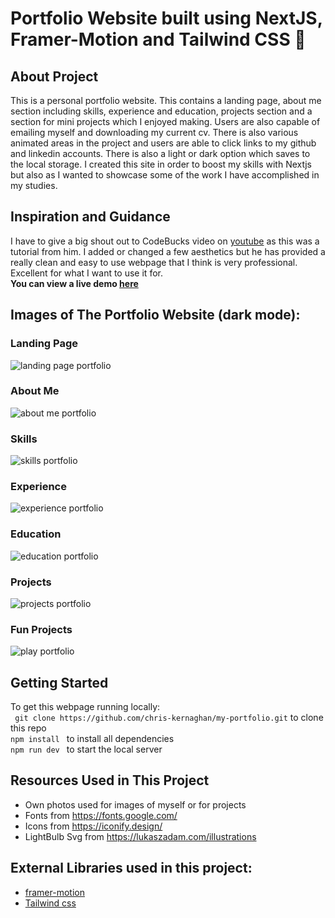 # Portfolio Website built using NextJS, Framer-Motion and Tailwind CSS 🌟

## About Project

This is a personal portfolio website. This contains a landing page, about me section including skills, experience and education, projects section and a section for mini projects which I enjoyed making. Users are also capable of emailing myself and downloading my current cv. There is also various animated areas in the project and users are able to click links to my github and linkedin accounts. There is also a light or dark option which saves to the local storage. I created this site in order to boost my skills with Nextjs but also as I wanted to showcase some of the work I have accomplished in my studies.  

## Inspiration and Guidance
I have to give a big shout out to CodeBucks video on [youtube](https://www.youtube.com/watch?v=Yw7yWHigGKI) as this was a tutorial from him. I added or changed a few aesthetics but he has provided a really clean and easy to use webpage that I think is very professional. Excellent for what I want to use it for. <br />
<b>You can view a live demo [here](https://chris-kernaghan.github.io/my-portfolio/)</b>

## Images of The Portfolio Website (dark mode):

### Landing Page
![landing page portfolio](https://github.com/chris-kernaghan/my-portfolio/assets/132615138/df857889-4144-4525-9bf3-eed951a7c4d6)
### About Me
![about me portfolio](https://github.com/chris-kernaghan/my-portfolio/assets/132615138/3d0b8733-b54b-4a66-a67a-2ffa3f41b3ae)
### Skills
![skills portfolio](https://github.com/chris-kernaghan/my-portfolio/assets/132615138/4ba70aba-f5f7-400d-9f60-c9ef725b976d)
### Experience
![experience portfolio](https://github.com/chris-kernaghan/my-portfolio/assets/132615138/6317efa1-981e-4bb5-8aad-813812908c22)
### Education
![education portfolio](https://github.com/chris-kernaghan/my-portfolio/assets/132615138/d5fe1b75-40cd-46b2-8b12-2672b20d005e)
### Projects
![projects portfolio](https://github.com/chris-kernaghan/my-portfolio/assets/132615138/0b1e3627-7679-4733-a9b4-d90653b8cec2)
### Fun Projects
![play portfolio](https://github.com/chris-kernaghan/my-portfolio/assets/132615138/25041fe9-fa70-4535-96bd-cb4f4abf9c09)

## Getting Started
To get this webpage running locally: <br />
``` git clone https://github.com/chris-kernaghan/my-portfolio.git``` to clone this repo <br />
```npm install ``` to install all dependencies <br />
```npm run dev ``` to start the local server <br />


## Resources Used in This Project
- Own photos used for images of myself or for projects
- Fonts from https://fonts.google.com/ <br />
- Icons from https://iconify.design/ <br />
- LightBulb Svg from https://lukaszadam.com/illustrations <br />

## External Libraries used in this project:

- [framer-motion](https://www.framer.com/motion/) <br />
- [Tailwind css](https://tailwindcss.com/) <br />



